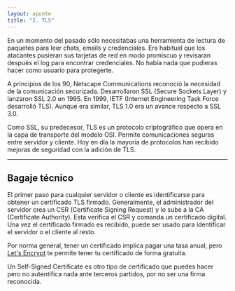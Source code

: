 ```yaml
---
layout: apunte
title: "2. TLS"
---
```


En un momento del pasado sólo necesitabas una herramienta de lectura de paquetes para leer chats, emails y credenciales. Era habitual que los atacantes pusieran sus tarjetas de red en modo promiscuo y revisaran después el log para encontrar credenciales. No había nada que pudieras hacer como usuario para protegerte.

A principios de los 90, Netscape Communications reconoció la necesidad de la comunicación securizada. Desarrollaron SSL (Secure Sockets Layer) y lanzaron SSL 2.0 en 1995. En 1999, IETF (Internet Engineering Task Force desarrolló TLS). Aunque era similar, TLS 1.0 era un avance respecto a SSL 3.0.

Como SSL, su predecesor, TLS es un protocolo criptográfico que opera en la capa de transporte del modelo OSI. Permite comunicaciones seguras entre servidor y cliente. Hoy en día la mayoría de protocolos han recibido mejoras de seguridad con la adición de TLS.

-----------------------
<h2>Bagaje técnico</h2>
El primer paso para cualquier servidor o cliente es identificarse para obtener un certificado TLS firmado. Generalmente, el administrador del servidor crea un CSR (Certificate Signing Request) y lo sube a la CA (Certificate Authority). Esta verifica el CSR y comanda un certificado digital. Una vez el certificado firmado es recibido, puede ser usado para identificar el servidor o el cliente al resto.

Por norma general, tener un certificado implica pagar una tasa anual, pero [Let's Encrypt](https://letsencrypt.org/) te permite tener tu certificado de forma gratuita.

Un Self-Signed Certificate es otro tipo de certificado que puedes hacer pero no autentifica nada ante terceros partidos, por no ser una firma reconocida.
